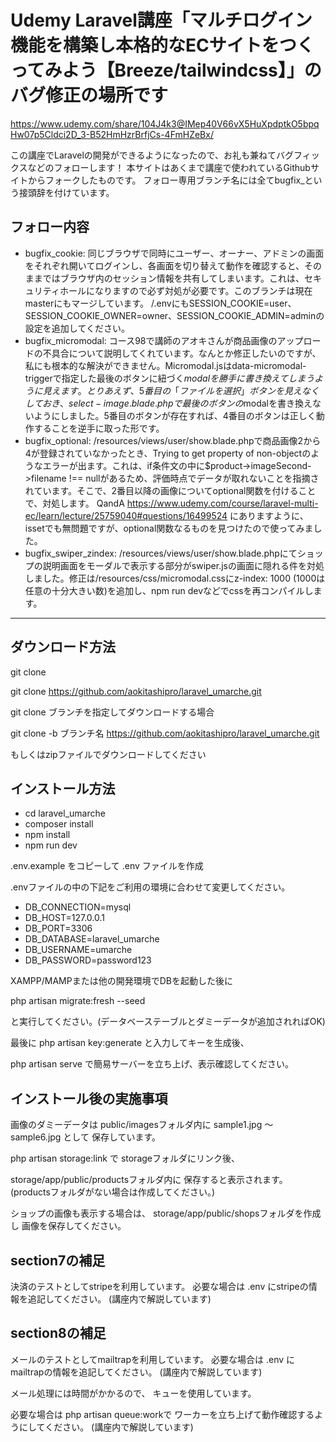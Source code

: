 # Udemy Laravel講座「マルチログイン機能を構築し本格的なECサイトをつくってみよう【Breeze/tailwindcss】」のバグ修正の場所です

https://www.udemy.com/share/104J4k3@IMep40V66vX5HuXpdptkO5bpqHw07p5Cldci2D_3-B52HmHzrBrfjCs-4FmHZeBx/

この講座でLaravelの開発ができるようになったので、お礼も兼ねてバグフィックスなどのフォローします！
本サイトはあくまで講座で使われているGithubサイトからフォークしたものです。
フォロー専用ブランチ名には全てbugfix_という接頭辞を付けています。

## フォロー内容

- bugfix_cookie: 同じブラウザで同時にユーザー、オーナー、アドミンの画面をそれぞれ開いてログインし、各画面を切り替えて動作を確認すると、そのままではブラウザ内のセッション情報を共有してしまいます。これは、セキュリティホールになりますので必ず対処が必要です。このブランチは現在masterにもマージしています。
/.envにもSESSION_COOKIE=user、SESSION_COOKIE_OWNER=owner、SESSION_COOKIE_ADMIN=adminの設定を追加してください。
- bugfix_micromodal: コース98で講師のアオキさんが商品画像のアップロードの不具合について説明してくれています。なんとか修正したいのですが、私にも根本的な解決ができません。Micromodal.jsはdata-micromodal-triggerで指定した最後のボタンに紐づく$modalを勝手に書き換えてしまうように見えます。とりあえず、5番目の「ファイルを選択」ボタンを見えなくしておき、select-image.blade.phpで最後のボタンの$modalを書き換えないようにしました。5番目のボタンが存在すれば、4番目のボタンは正しく動作することを逆手に取った形です。
- bugfix_optional: /resources/views/user/show.blade.phpで商品画像2から4が登録されていなかったとき、Trying to get property of non-objectのようなエラーが出ます。これは、if条件文の中に$product->imageSecond->filename !== nullがあるため、評価時点でデータが取れないことを指摘されています。そこで、2番目以降の画像についてoptional関数を付けることで、対処します。
QandA https://www.udemy.com/course/laravel-multi-ec/learn/lecture/25759040#questions/16499524 にありますように、issetでも無問題ですが、optional関数なるものを見つけたので使ってみました。
- bugfix_swiper_zindex: /resources/views/user/show.blade.phpにてショップの説明画面をモーダルで表示する部分がswiper.jsの画面に隠れる件を対処しました。修正は/resources/css/micromodal.cssにz-index: 1000 (1000は任意の十分大きい数)を追加し、npm run devなどでcssを再コンパイルします。
------------

## ダウンロード方法

git clone

git clone https://github.com/aokitashipro/laravel_umarche.git

git clone ブランチを指定してダウンロードする場合

git clone -b ブランチ名 https://github.com/aokitashipro/laravel_umarche.git

もしくはzipファイルでダウンロードしてください

## インストール方法

- cd laravel_umarche
- composer install
- npm install
- npm run dev

.env.example をコピーして .env ファイルを作成

.envファイルの中の下記をご利用の環境に合わせて変更してください。

- DB_CONNECTION=mysql
- DB_HOST=127.0.0.1
- DB_PORT=3306
- DB_DATABASE=laravel_umarche
- DB_USERNAME=umarche
- DB_PASSWORD=password123

XAMPP/MAMPまたは他の開発環境でDBを起動した後に

php artisan migrate:fresh --seed

と実行してください。(データベーステーブルとダミーデータが追加されればOK)

最後に
php artisan key:generate
と入力してキーを生成後、

php artisan serve
で簡易サーバーを立ち上げ、表示確認してください。


## インストール後の実施事項

画像のダミーデータは
public/imagesフォルダ内に
sample1.jpg 〜 sample6.jpg として
保存しています。

php artisan storage:link で
storageフォルダにリンク後、

storage/app/public/productsフォルダ内に
保存すると表示されます。
(productsフォルダがない場合は作成してください。)

ショップの画像も表示する場合は、
storage/app/public/shopsフォルダを作成し
画像を保存してください。

## section7の補足

決済のテストとしてstripeを利用しています。
必要な場合は .env にstripeの情報を追記してください。
(講座内で解説しています)

## section8の補足

メールのテストとしてmailtrapを利用しています。
必要な場合は .env にmailtrapの情報を追記してください。
(講座内で解説しています)

メール処理には時間がかかるので、
キューを使用しています。

必要な場合は php artisan queue:workで
ワーカーを立ち上げて動作確認するようにしてください。
(講座内で解説しています)

